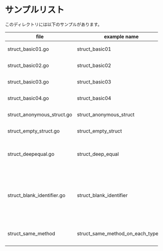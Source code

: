 # サンプルリスト

このディレクトリには以下のサンプルがあります。

|file|example name|note|
|----|------------|----|
|struct\_basic01.go|struct\_basic01|構造体についてのサンプル|
|struct\_basic02.go|struct\_basic02|構造体についてのサンプル|
|struct\_basic03.go|struct\_basic03|構造体についてのサンプル|
|struct\_basic04.go|struct\_basic04|構造体についてのサンプル|
|struct\_anonymous\_struct.go|struct\_anonymous\_struct|匿名構造体についてのサンプルです。|
|struct\_empty\_struct.go|struct\_empty\_struct|空の構造体についサンプルです.|
|struct\_deepequal.go|struct\_deep\_equal|構造体に対して reflect.DeepEqual() した場合のサンプルです.|
|struct\_blank\_identifier.go|struct\_blank\_identifier|構造体定義時に blank identifier を意図的に用意して初期化時にフィールド名の指定を必須にするやり方のサンプルです.|
|struct\_same\_method|struct\_same\_method\_on\_each\_type.go|レシーバの型が異なる同名メソッド定義のサンプルです|

